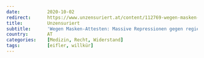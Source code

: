 ```yaml
---
date:          2020-10-02
redirect:      https://www.unzensuriert.at/content/112769-wegen-masken-attesten-massive-repressionen-gegen-regierungskritischen-arzt-eifler/
title:         Unzensuriert
subtitle:      'Wegen Masken-Attesten: Massive Repressionen gegen regierungskritischen Arzt Peer Eifler'
country:       AT
categories:    [Medizin, Recht, Widerstand]
tags:          [eifler, willkür]
---
```

